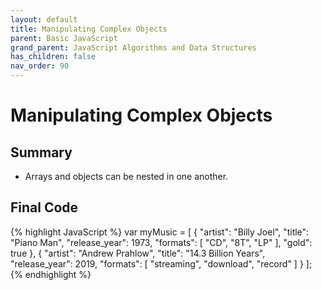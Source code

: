 ```yaml
---
layout: default
title: Manipulating Complex Objects
parent: Basic JavaScript
grand_parent: JavaScript Algorithms and Data Structures
has_children: false
nav_order: 90
---
```

# Manipulating Complex Objects
## Summary
- Arrays and objects can be nested in one another. 

## Final Code

{% highlight JavaScript %}
var myMusic = [
  {
    "artist": "Billy Joel",
    "title": "Piano Man",
    "release_year": 1973,
    "formats": [
      "CD",
      "8T",
      "LP"
    ],
    "gold": true
  }, {
    "artist": "Andrew Prahlow",
    "title": "14.3 Billion Years",
    "release_year": 2019,
    "formats": [
      "streaming",
      "download",
      "record"
    ]
  }
];
{% endhighlight %}